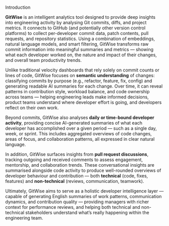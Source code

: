 
Introduction

**GitWise** is an intelligent analytics tool designed to provide deep insights into engineering activity by analysing Git commits, diffs, and project metrics. It connects to GitHub (and potentially other version control platforms) to collect per-developer commit data, patch contents, pull requests, and repository statistics. Using a combination of embeddings, natural language models, and smart filtering, GitWise transforms raw commit information into meaningful summaries and metrics — showing what each developer worked on, the nature and impact of their changes, and overall team productivity trends.

Unlike traditional velocity dashboards that rely solely on commit counts or lines of code, GitWise focuses on **semantic understanding** of changes: classifying commits by purpose (e.g., refactor, feature, fix, config) and generating readable AI summaries for each change. Over time, it can reveal patterns in contribution style, workload balance, and code ownership across teams — helping engineering leads make informed decisions, product teams understand where developer effort is going, and developers reflect on their own work.

Beyond commits, GitWise also analyses **daily or time-bound developer activity**, providing concise AI-generated summaries of what each developer has accomplished over a given period — such as a single day, week, or sprint. This includes aggregated overviews of code changes, areas of focus, and collaboration patterns, all expressed in clear natural language.

In addition, GitWise surfaces insights from **pull request discussions**, tracking outgoing and received comments to assess engagement, mentorship, and collaboration trends. These conversational insights are summarised alongside code activity to produce well-rounded overviews of developer behaviour and contribution — both **technical** (code, fixes, features) and **non-technical** (reviews, communication, teamwork).

Ultimately, GitWise aims to serve as a holistic developer intelligence layer — capable of generating English summaries of work patterns, communication dynamics, and contribution quality — providing managers with richer context for performance reviews, and helping both technical and non-technical stakeholders understand what’s really happening within the engineering team.